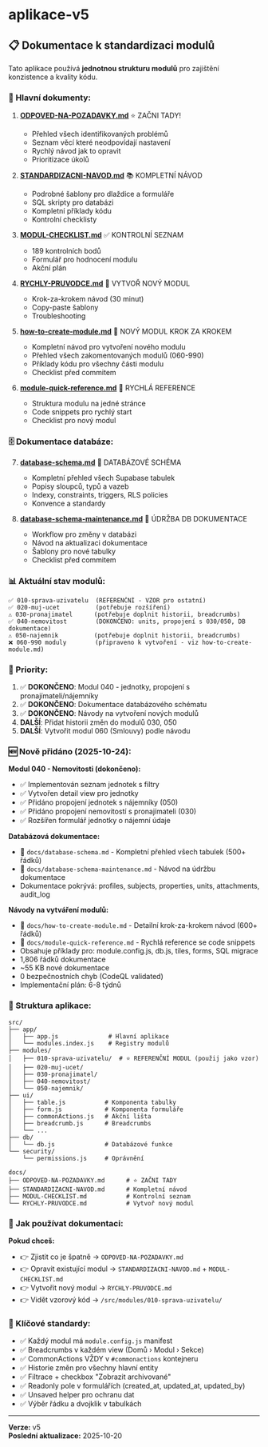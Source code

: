 # aplikace-v5

## 📋 Dokumentace k standardizaci modulů

Tato aplikace používá **jednotnou strukturu modulů** pro zajištění konzistence a kvality kódu.

### 🎯 Hlavní dokumenty:

1. **[ODPOVED-NA-POZADAVKY.md](docs/ODPOVED-NA-POZADAVKY.md)** ⭐ ZAČNI TADY!
   - Přehled všech identifikovaných problémů
   - Seznam věcí které neodpovídají nastavení
   - Rychlý návod jak to opravit
   - Prioritizace úkolů

2. **[STANDARDIZACNI-NAVOD.md](docs/STANDARDIZACNI-NAVOD.md)** 📚 KOMPLETNÍ NÁVOD
   - Podrobné šablony pro dlaždice a formuláře
   - SQL skripty pro databázi
   - Kompletní příklady kódu
   - Kontrolní checklisty

3. **[MODUL-CHECKLIST.md](docs/MODUL-CHECKLIST.md)** ✅ KONTROLNÍ SEZNAM
   - 189 kontrolních bodů
   - Formulář pro hodnocení modulu
   - Akční plán

4. **[RYCHLY-PRUVODCE.md](docs/RYCHLY-PRUVODCE.md)** 🚀 VYTVOŘ NOVÝ MODUL
   - Krok-za-krokem návod (30 minut)
   - Copy-paste šablony
   - Troubleshooting

5. **[how-to-create-module.md](docs/how-to-create-module.md)** 🔧 NOVÝ MODUL KROK ZA KROKEM
   - Kompletní návod pro vytvoření nového modulu
   - Přehled všech zakomentovaných modulů (060-990)
   - Příklady kódu pro všechny části modulu
   - Checklist před commitem

6. **[module-quick-reference.md](docs/module-quick-reference.md)** 📖 RYCHLÁ REFERENCE
   - Struktura modulu na jedné stránce
   - Code snippets pro rychlý start
   - Checklist pro nový modul

### 🗄️ Dokumentace databáze:

7. **[database-schema.md](docs/database-schema.md)** 💾 DATABÁZOVÉ SCHÉMA
   - Kompletní přehled všech Supabase tabulek
   - Popisy sloupců, typů a vazeb
   - Indexy, constraints, triggers, RLS policies
   - Konvence a standardy

8. **[database-schema-maintenance.md](docs/database-schema-maintenance.md)** 🔄 ÚDRŽBA DB DOKUMENTACE
   - Workflow pro změny v databázi
   - Návod na aktualizaci dokumentace
   - Šablony pro nové tabulky
   - Checklist před commitem

### 📊 Aktuální stav modulů:

```
✅ 010-sprava-uzivatelu  (REFERENČNÍ - VZOR pro ostatní)
✅ 020-muj-ucet          (potřebuje rozšíření)
⚠️ 030-pronajimatel      (potřebuje doplnit historii, breadcrumbs)
✅ 040-nemovitost        (DOKONČENO: units, propojení s 030/050, DB dokumentace)
⚠️ 050-najemnik          (potřebuje doplnit historii, breadcrumbs)
❌ 060-990 moduly        (připraveno k vytvoření - viz how-to-create-module.md)
```

### 🎯 Priority:

1. ✅ **DOKONČENO**: Modul 040 - jednotky, propojení s pronajímateli/nájemníky
2. ✅ **DOKONČENO**: Dokumentace databázového schématu
3. ✅ **DOKONČENO**: Návody na vytvoření nových modulů
4. **DALŠÍ**: Přidat historii změn do modulů 030, 050
5. **DALŠÍ**: Vytvořit modul 060 (Smlouvy) podle návodu

### 🆕 Nově přidáno (2025-10-24):

**Modul 040 - Nemovitosti (dokončeno):**
- ✅ Implementován seznam jednotek s filtry
- ✅ Vytvořen detail view pro jednotky
- ✅ Přidáno propojení jednotek s nájemníky (050)
- ✅ Přidáno propojení nemovitostí s pronajímateli (030)
- ✅ Rozšířen formulář jednotky o nájemní údaje

**Databázová dokumentace:**
- 📖 `docs/database-schema.md` - Kompletní přehled všech tabulek (500+ řádků)
- 🔄 `docs/database-schema-maintenance.md` - Návod na údržbu dokumentace
- Dokumentace pokrývá: profiles, subjects, properties, units, attachments, audit_log

**Návody na vytváření modulů:**
- 🚀 `docs/how-to-create-module.md` - Detailní krok-za-krokem návod (600+ řádků)
- 📖 `docs/module-quick-reference.md` - Rychlá reference se code snippets
- Obsahuje příklady pro: module.config.js, db.js, tiles, forms, SQL migrace
- 1,806 řádků dokumentace
- ~55 KB nové dokumentace
- 0 bezpečnostních chyb (CodeQL validated)
- Implementační plán: 6-8 týdnů

### 🔧 Struktura aplikace:

```
src/
├── app/
│   ├── app.js              # Hlavní aplikace
│   └── modules.index.js    # Registry modulů
├── modules/
│   ├── 010-sprava-uzivatelu/  # ⭐ REFERENČNÍ MODUL (použij jako vzor)
│   ├── 020-muj-ucet/
│   ├── 030-pronajimatel/
│   ├── 040-nemovitost/
│   └── 050-najemnik/
├── ui/
│   ├── table.js           # Komponenta tabulky
│   ├── form.js            # Komponenta formuláře
│   ├── commonActions.js   # Akční lišta
│   ├── breadcrumb.js      # Breadcrumbs
│   └── ...
├── db/
│   └── db.js              # Databázové funkce
└── security/
    └── permissions.js     # Oprávnění

docs/
├── ODPOVED-NA-POZADAVKY.md      # ⭐ ZAČNI TADY
├── STANDARDIZACNI-NAVOD.md      # Kompletní návod
├── MODUL-CHECKLIST.md           # Kontrolní seznam
└── RYCHLY-PRUVODCE.md           # Vytvoř nový modul
```

### 📖 Jak používat dokumentaci:

**Pokud chceš:**
- 👉 Zjistit co je špatně → `ODPOVED-NA-POZADAVKY.md`
- 👉 Opravit existující modul → `STANDARDIZACNI-NAVOD.md` + `MODUL-CHECKLIST.md`
- 👉 Vytvořit nový modul → `RYCHLY-PRUVODCE.md`
- 👉 Vidět vzorový kód → `/src/modules/010-sprava-uzivatelu/`

### 🎯 Klíčové standardy:

- ✅ Každý modul má `module.config.js` manifest
- ✅ Breadcrumbs v každém view (Domů › Modul › Sekce)
- ✅ CommonActions VŽDY v `#commonactions` kontejneru
- ✅ Historie změn pro všechny hlavní entity
- ✅ Filtrace + checkbox "Zobrazit archivované"
- ✅ Readonly pole v formulářích (created_at, updated_at, updated_by)
- ✅ Unsaved helper pro ochranu dat
- ✅ Výběr řádku a dvojklik v tabulkách

---

**Verze:** v5  
**Poslední aktualizace:** 2025-10-20